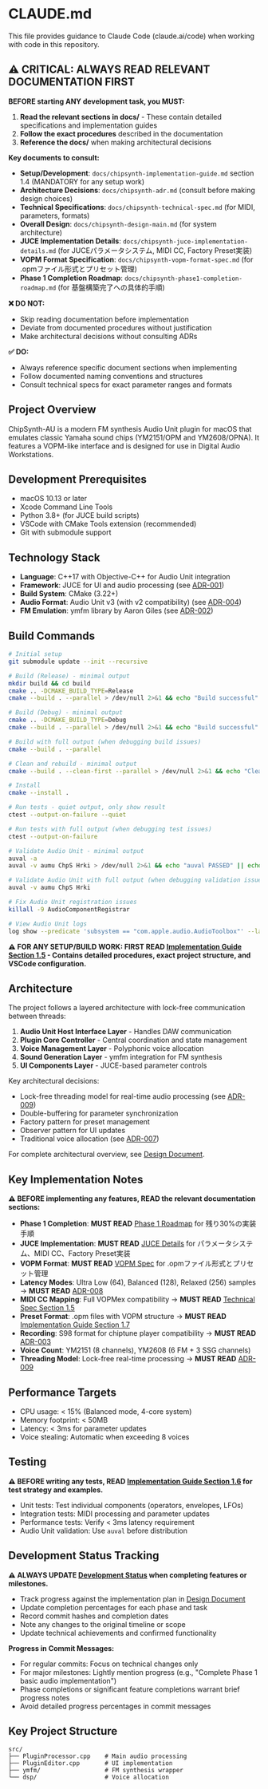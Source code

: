# CLAUDE.md

This file provides guidance to Claude Code (claude.ai/code) when working with code in this repository.

## ⚠️ CRITICAL: ALWAYS READ RELEVANT DOCUMENTATION FIRST

**BEFORE starting ANY development task, you MUST:**

1. **Read the relevant sections in docs/** - These contain detailed specifications and implementation guides
2. **Follow the exact procedures** described in the documentation
3. **Reference the docs/** when making architectural decisions

**Key documents to consult:**

- **Setup/Development**: `docs/chipsynth-implementation-guide.md` section 1.4 (MANDATORY for any setup work)
- **Architecture Decisions**: `docs/chipsynth-adr.md` (consult before making design choices)
- **Technical Specifications**: `docs/chipsynth-technical-spec.md` (for MIDI, parameters, formats)
- **Overall Design**: `docs/chipsynth-design-main.md` (for system architecture)
- **JUCE Implementation Details**: `docs/chipsynth-juce-implementation-details.md` (for JUCEパラメータシステム, MIDI CC, Factory Preset実装)
- **VOPM Format Specification**: `docs/chipsynth-vopm-format-spec.md` (for .opmファイル形式とプリセット管理)
- **Phase 1 Completion Roadmap**: `docs/chipsynth-phase1-completion-roadmap.md` (for 基盤構築完了への具体的手順)

**❌ DO NOT:**
- Skip reading documentation before implementation
- Deviate from documented procedures without justification
- Make architectural decisions without consulting ADRs

**✅ DO:**
- Always reference specific document sections when implementing
- Follow documented naming conventions and structures
- Consult technical specs for exact parameter ranges and formats

## Project Overview

ChipSynth-AU is a modern FM synthesis Audio Unit plugin for macOS that emulates classic Yamaha sound chips (YM2151/OPM and YM2608/OPNA). It features a VOPM-like interface and is designed for use in Digital Audio Workstations.

## Development Prerequisites

- macOS 10.13 or later
- Xcode Command Line Tools
- Python 3.8+ (for JUCE build scripts)
- VSCode with CMake Tools extension (recommended)
- Git with submodule support

## Technology Stack

- **Language**: C++17 with Objective-C++ for Audio Unit integration
- **Framework**: JUCE for UI and audio processing (see [ADR-001](docs/chipsynth-adr.md#adr-001-uiフレームワークの選定))
- **Build System**: CMake (3.22+)
- **Audio Format**: Audio Unit v3 (with v2 compatibility) (see [ADR-004](docs/chipsynth-adr.md#adr-004-audio-unitバージョンの選定))
- **FM Emulation**: ymfm library by Aaron Giles (see [ADR-002](docs/chipsynth-adr.md#adr-002-fm音源エミュレーションライブラリの選定))

## Build Commands

```bash
# Initial setup
git submodule update --init --recursive

# Build (Release) - minimal output
mkdir build && cd build
cmake .. -DCMAKE_BUILD_TYPE=Release
cmake --build . --parallel > /dev/null 2>&1 && echo "Build successful" || echo "Build failed"

# Build (Debug) - minimal output
cmake .. -DCMAKE_BUILD_TYPE=Debug
cmake --build . --parallel > /dev/null 2>&1 && echo "Build successful" || echo "Build failed"

# Build with full output (when debugging build issues)
cmake --build . --parallel

# Clean and rebuild - minimal output
cmake --build . --clean-first --parallel > /dev/null 2>&1 && echo "Clean build successful" || echo "Clean build failed"

# Install
cmake --install .

# Run tests - quiet output, only show result
ctest --output-on-failure --quiet

# Run tests with full output (when debugging test issues)  
ctest --output-on-failure

# Validate Audio Unit - minimal output
auval -a
auval -v aumu ChpS Hrki > /dev/null 2>&1 && echo "auval PASSED" || echo "auval FAILED"

# Validate Audio Unit with full output (when debugging validation issues)
auval -v aumu ChpS Hrki

# Fix Audio Unit registration issues
killall -9 AudioComponentRegistrar

# View Audio Unit logs
log show --predicate 'subsystem == "com.apple.audio.AudioToolbox"' --last 5m
```

**⚠️ FOR ANY SETUP/BUILD WORK: FIRST READ [Implementation Guide Section 1.5](docs/chipsynth-implementation-guide.md#15-開発環境セットアップvscode--cmake) - Contains detailed procedures, exact project structure, and VSCode configuration.**

## Architecture

The project follows a layered architecture with lock-free communication between threads:

1. **Audio Unit Host Interface Layer** - Handles DAW communication
2. **Plugin Core Controller** - Central coordination and state management
3. **Voice Management Layer** - Polyphonic voice allocation
4. **Sound Generation Layer** - ymfm integration for FM synthesis
5. **UI Components Layer** - JUCE-based parameter controls

Key architectural decisions:
- Lock-free threading model for real-time audio processing (see [ADR-009](docs/chipsynth-adr.md#adr-009-スレッドモデルとロックフリー通信の実装方針))
- Double-buffering for parameter synchronization
- Factory pattern for preset management
- Observer pattern for UI updates
- Traditional voice allocation (see [ADR-007](docs/chipsynth-adr.md#adr-007-midiチャンネルとチップ割り当て方式の選定))

For complete architectural overview, see [Design Document](docs/chipsynth-design-main.md).

## Key Implementation Notes

**⚠️ BEFORE implementing any features, READ the relevant documentation sections:**

- **Phase 1 Completion**: **MUST READ** [Phase 1 Roadmap](docs/chipsynth-phase1-completion-roadmap.md) for 残り30%の実装手順
- **JUCE Implementation**: **MUST READ** [JUCE Details](docs/chipsynth-juce-implementation-details.md) for パラメータシステム、MIDI CC、Factory Preset実装
- **VOPM Format**: **MUST READ** [VOPM Spec](docs/chipsynth-vopm-format-spec.md) for .opmファイル形式とプリセット管理
- **Latency Modes**: Ultra Low (64), Balanced (128), Relaxed (256) samples → **MUST READ** [ADR-008](docs/chipsynth-adr.md#adr-008-レイテンシーとcpu使用率のトレードオフ設計)
- **MIDI CC Mapping**: Full VOPMex compatibility → **MUST READ** [Technical Spec Section 1.5](docs/chipsynth-technical-spec.md#15-midi実装仕様)
- **Preset Format**: .opm files with VOPM structure → **MUST READ** [Implementation Guide Section 1.7](docs/chipsynth-implementation-guide.md#17-opmファイルフォーマット仕様)
- **Recording**: S98 format for chiptune player compatibility → **MUST READ** [ADR-003](docs/chipsynth-adr.md#adr-003-音声記録フォーマットの選定)
- **Voice Count**: YM2151 (8 channels), YM2608 (6 FM + 3 SSG channels)
- **Threading Model**: Lock-free real-time processing → **MUST READ** [ADR-009](docs/chipsynth-adr.md#adr-009-スレッドモデルとロックフリー通信の実装方針)

## Performance Targets

- CPU usage: < 15% (Balanced mode, 4-core system)
- Memory footprint: < 50MB
- Latency: < 3ms for parameter updates
- Voice stealing: Automatic when exceeding 8 voices

## Testing

**⚠️ BEFORE writing any tests, READ [Implementation Guide Section 1.6](docs/chipsynth-implementation-guide.md#16-テスト戦略とテストコード) for test strategy and examples.**

- Unit tests: Test individual components (operators, envelopes, LFOs)
- Integration tests: MIDI processing and parameter updates  
- Performance tests: Verify < 3ms latency requirement
- Audio Unit validation: Use `auval` before distribution

## Development Status Tracking

**⚠️ ALWAYS UPDATE [Development Status](docs/chipsynth-development-status.md) when completing features or milestones.**

- Track progress against the implementation plan in [Design Document](docs/chipsynth-design-main.md#3-実装計画)
- Update completion percentages for each phase and task
- Record commit hashes and completion dates
- Note any changes to the original timeline or scope
- Update technical achievements and confirmed functionality

**Progress in Commit Messages:**
- For regular commits: Focus on technical changes only
- For major milestones: Lightly mention progress (e.g., "Complete Phase 1 basic audio implementation")
- Phase completions or significant feature completions warrant brief progress notes
- Avoid detailed progress percentages in commit messages

## Key Project Structure

```
src/
├── PluginProcessor.cpp    # Main audio processing
├── PluginEditor.cpp       # UI implementation
├── ymfm/                  # FM synthesis wrapper
└── dsp/                   # Voice allocation
```